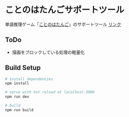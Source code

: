 # ことのはたんごサポートツール

単語推理ゲーム「[ことのはたんご](https://plum-chloride.jp/kotonoha-tango/index.html)」のサポートツール [リンク](https://tango.kedama.info/)

## ToDo

* 描画をブロックしている処理の軽量化

## Build Setup
``` bash
# install dependencies
npm install

# serve with hot reload at localhost:3000
npm run dev

# build
npm run build
```
